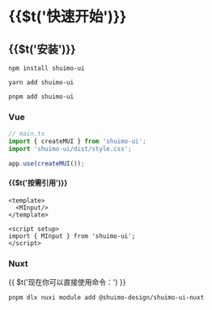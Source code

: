 # {{$t(\'快速开始\')}}

## {{$t(\'安装\')}}

``` shell
npm install shuimo-ui

yarn add shuimo-ui

pnpm add shuimo-ui
```

### Vue

``` typescript
// main.ts
import { createMUI } from 'shuimo-ui';
import 'shuimo-ui/dist/style.css';

app.use(createMUI());
```

#### {{$t(\'按需引用\')}}

``` vue
<template>
  <MInput/>
</template>

<script setup>
import { MInput } from 'shuimo-ui';
</script>
```

### Nuxt

{{ $t(\'现在你可以直接使用命令：\') }}

```shell
pnpm dlx nuxi module add @shuimo-design/shuimo-ui-nuxt
```
